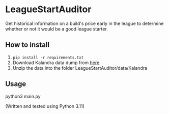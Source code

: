 # LeagueStartAuditor

Get historical information on a build's price early in the league to determine whether or not it would be a good league starter.

## How to install

1. `pip install -r requirements.txt`
2. Download Kalandra data dump from [here](https://poe.ninja/data)
3. Unzip the data into the folder LeagueStartAuditor/data/Kalandra

## Usage

python3 main.py

(Written and tested using Python 3.11)
